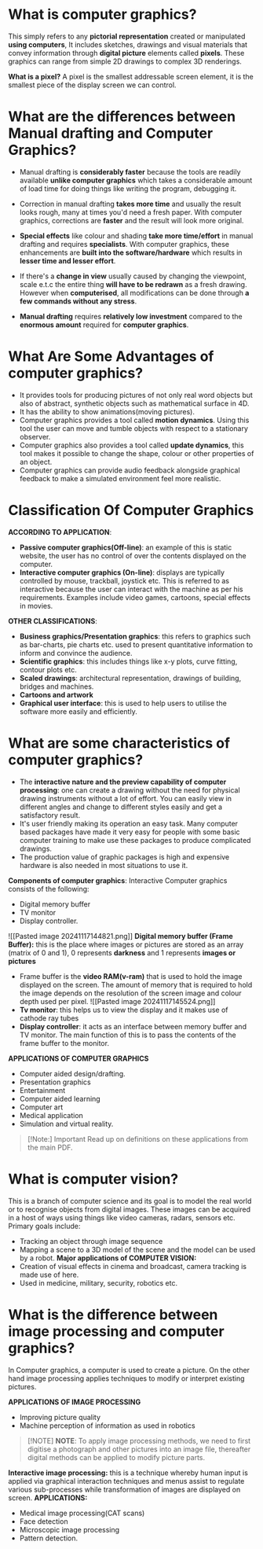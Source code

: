 # What is computer graphics?
This simply refers to any **pictorial representation** created or manipulated **using computers**, It includes sketches, drawings and visual materials that convey information through **digital picture** elements called **pixels**. These graphics can range from simple 2D drawings to complex 3D renderings.

**What is a pixel?**
A pixel is the smallest addressable screen element, it is the smallest piece of the display screen we can control.

# What are the differences between Manual drafting and Computer Graphics?
- Manual drafting is **considerably faster** because the tools are readily available **unlike computer graphics** which takes a considerable amount of load time for doing things like writing the program, debugging it.

- Correction in manual drafting **takes more time** and usually the result looks rough, many at times you'd need a fresh paper. With computer graphics, corrections are **faster** and the result will look more original.

- **Special effects** like colour and shading **take more time/effort** in manual drafting and requires **specialists**. With computer graphics, these enhancements are **built into the software/hardware** which results in **lesser time and lesser effort**.

- If there's a **change in view** usually caused by changing the viewpoint, scale e.t.c the entire thing **will have to be redrawn** as a fresh drawing. However when **computerised**, all modifications can be done through **a few commands without any stress**.

- **Manual drafting** requires **relatively low investment** compared to the **enormous amount** required for **computer graphics**.

# What Are Some Advantages of computer graphics?
- It provides tools for producing pictures of not only real word objects but also of abstract, synthetic objects such as mathematical surface in 4D.
- It has the ability to show animations(moving pictures).
- Computer graphics provides a tool called **motion dynamics**. Using this tool the user can move and tumble objects with respect to a stationary observer.
- Computer graphics also provides a tool called **update dynamics**, this tool makes it possible to change the shape, colour or other properties of an object.
- Computer graphics can provide audio feedback alongside graphical feedback to make a simulated environment feel more realistic.

# Classification Of Computer Graphics 
**ACCORDING TO APPLICATION**:
- **Passive computer graphics(Off-line)**: an example of this is static website, the user has no control of over the contents displayed on the computer.
- **Interactive computer graphics (On-line)**: displays are typically controlled by mouse, trackball, joystick etc. This is referred to as interactive because the user can interact with the machine as per his requirements. Examples include video games, cartoons, special effects in movies.

**OTHER CLASSIFICATIONS**:
- **Business graphics/Presentation graphics**: this refers to graphics such as bar-charts, pie charts etc. used to present quantitative information to inform and convince the audience.
- **Scientific graphics**: this includes things like x-y plots, curve fitting, contour plots etc.
- **Scaled drawings**: architectural representation, drawings of building, bridges and machines.
- **Cartoons and artwork**
- **Graphical user interface**: this is used to help users to utilise the software more easily and efficiently.
# What are some characteristics of computer graphics?
- The **interactive nature and the preview capability of computer processing**: one can create a drawing without the need for physical drawing instruments without a lot of effort. You can easily view in different angles and change to different styles easily and get a satisfactory result.
- It's user friendly making its operation an easy task. Many computer based packages have made it very easy for people with some basic computer training to make use these packages to produce complicated drawings.
- The production value of graphic packages is high and expensive hardware is also needed in most situations to use it.

**Components of computer graphics**:
Interactive Computer graphics consists of the following:
- Digital memory buffer
- TV monitor
- Display controller.

![[Pasted image 20241117144821.png]]
**Digital memory buffer (Frame Buffer):** this is the place where images or pictures are stored as an array (matrix of 0 and 1), 0 represents **darkness** and 1 represents **images or pictures**
- Frame buffer is the **video RAM(v-ram)** that is used to hold the image displayed on the screen. The amount of memory that is required to hold the image depends on the resolution of the screen image and colour depth used per pixel.
![[Pasted image 20241117145524.png]]
- **Tv monitor**: this helps us to view the display and it makes use of cathode ray tubes
- **Display controller**: it acts as an interface between memory buffer and TV monitor. The main function of this is to pass the contents of the frame buffer to the monitor.

**APPLICATIONS OF COMPUTER GRAPHICS**
- Computer aided design/drafting.
- Presentation graphics
- Entertainment
- Computer aided learning
- Computer art
- Medical application
- Simulation and virtual reality.

> [!Note:] Important
> Read up on definitions on these applications from the main PDF.

# What is computer vision?
This is a branch of computer science and its goal is to model the real world or to recognise objects from digital images. These images can be acquired in a host of ways using things like video cameras, radars, sensors etc.
Primary goals include:
- Tracking an object through image sequence
- Mapping a scene to a 3D model of the scene and the model can be used by a robot.
**Major applications of COMPUTER VISION:**
- Creation of visual effects in cinema and broadcast, camera tracking is made use of here.
- Used in medicine, military, security, robotics etc.

# What is the difference between image processing and computer graphics?
In Computer graphics, a computer is used to create a picture. On the other hand image processing applies techniques to modify or interpret existing pictures.

**APPLICATIONS OF IMAGE PROCESSING**
- Improving picture quality
- Machine perception of information as used in robotics

> [!NOTE] **NOTE**:
> To apply image processing methods, we need to first digitise a photograph and other pictures into an image file, thereafter digital methods can be applied to modify picture parts.

**Interactive image processing:** this is a technique whereby human input is applied via graphical interaction techniques and menus assist to regulate various sub-processes while transformation of images are displayed on screen.
**APPLICATIONS:**
- Medical image processing(CAT scans)
- Face detection
- Microscopic image processing
- Pattern detection.

